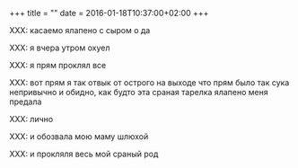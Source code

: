 +++
title = ""
date = 2016-01-18T10:37:00+02:00
+++

XXX: касаемо ялапено с сыром о да&nbsp;

XXX: я вчера утром охуел&nbsp;

XXX: я прям проклял все&nbsp;

XXX: вот прям я так отвык от острого на выходе что прям было так сука непривычно и обидно, как будто эта сраная тарелка ялапено меня предала&nbsp;

XXX: лично&nbsp;

XXX: и обозвала мою маму шлюхой&nbsp;

XXX: и прокляля весь мой сраный род



